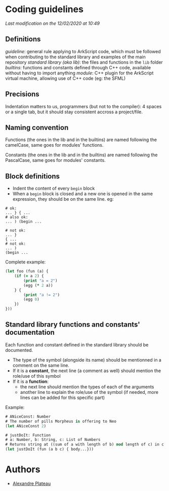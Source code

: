 # Coding guidelines

*Last modification on the 12/02/2020 at 10:49*

## Definitions

_guideline_: general rule applying to ArkScript code, which must be followed when contributing to the standard library and examples of the main repository
_standard library (aka lib)_: the files and functions in the `lib` folder
_builtins_: functions and constants defined through C++ code, available without having to import anything
_module_: C++ plugin for the ArkScript virtual machine, allowing use of C++ code (eg: the SFML)

## Precisions

Indentation matters to us, programmers (but not to the compiler): 4 spaces or a single tab, but it should stay consistent accross a project/file.

## Naming convention

Functions (the ones in the lib and in the builtins) are named following the camelCase, same goes for modules' functions.

Constants (the ones in the lib and in the builtins) are named following the PascalCase, same goes for modules' constants.

## Block definitions

* Indent the content of every `begin` block
* When a `begin` block is closed and a new one is opened in the same expression, they should be on the same line. eg:
```
# ok:
... } { ...
# also ok:
... ) (begin ...

# not ok:
... }
{ ...
# not ok:
... )
(begin ...
```

Complete example:

```clojure
(let foo (fun (a) {
    (if (= a 2) {
        (print "a = 2")
        (egg (* 2 a))
    } {
        (print "a != 2")
        (egg 0)
    })
}))
```

## Standard library functions and constants' documentation

Each function and constant defined in the standard library should be documented.

- The type of the symbol (alongside its name) should be mentionned in a comment on the same line.
- If it is a **constant**, the next line (a comment as well) should mention the role/use of this symbol
- If it is a **function**:
    - the next line should mention the types of each of the arguments
    - another line to explain the role/use of the symbol (if needed, more lines can be added for this specific part)

Example:

```clojure
# ANiceConst: Number
# The number of pills Morpheus is offering to Neo
(let ANiceConst 2)

# justDoIt: Function
# a: Number, b: String, c: List of Numbers
# Returns string at ((sum of a with length of b) mod length of c) in c
(let justDoIt (fun (a b c) { body...}))
```

# Authors

* [Alexandre Plateau](https://github.com/SuperFola)